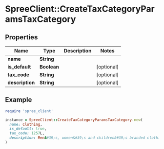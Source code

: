 # SpreeClient::CreateTaxCategoryParamsTaxCategory

## Properties

| Name | Type | Description | Notes |
| ---- | ---- | ----------- | ----- |
| **name** | **String** |  |  |
| **is_default** | **Boolean** |  | [optional] |
| **tax_code** | **String** |  | [optional] |
| **description** | **String** |  | [optional] |

## Example

```ruby
require 'spree_client'

instance = SpreeClient::CreateTaxCategoryParamsTaxCategory.new(
  name: Clothing,
  is_default: true,
  tax_code: 1257L,
  description: Men&#39;s, women&#39;s and children&#39;s branded clothing
)
```

